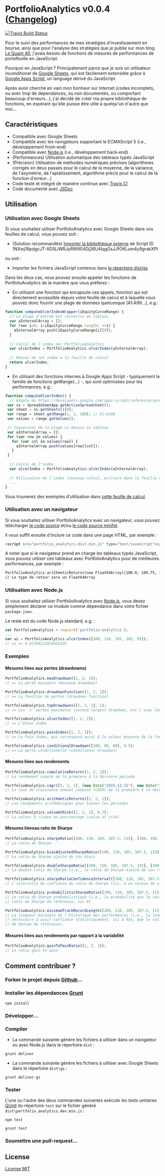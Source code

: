 # PortfolioAnalytics v0.0.4 ([Changelog](changelog.md))

[![Travis Build Status](https://travis-ci.org/lequant40/portfolio_analytics_js.svg?style=flat)](https://travis-ci.org/lequant40/portfolio_analytics_js)

Pour le suivi des performances de mes stratégies d'investissement en bourse, ainsi que pour l'analyse des stratégies que je publie sur mon blog [Le Quant 40](http://www.lequant40.com/), j'avais besoin de fonctions de mesures de performances de portefeuille en JavaScript.

Pourquoi en JavaScript ? Principalement parce que je suis un utilisateur inconditionel de [Google Sheets](https://www.google.fr/intl/fr/sheets/about/), qui est facilement extensible grâce à [Google Apps Script](https://developers.google.com/apps-script/), un language dérivé du JavaScript. 

Après avoir cherché en vain mon bonheur sur Internet (codes incomplets, ou avec trop de dépendances, ou non documentés, ou comportant beaucoup d'erreurs...), j'ai décidé de créer ma propre bibliothèque de fonctions, en espérant qu'elle puisse être utile à quelqu'un d'autre que moi...

## Caractéristiques

- Compatible avec Google Sheets
- Compatible avec les navigateurs supportant le ECMAScript 5 (i.e., développement front-end)
- Compatible avec [Node.js](https://nodejs.org/) (i.e., développement back-end)
- (Performances) Utilisation automatique des tableaux typés JavaScript
- (Précision) Utilisation de méthodes numériques précises (algorithmes corrigés en deux passes pour le calcul de la moyenne, de la variance, de l'asymétrie, de l'aplatissement, algorithme précis pour le calcul de la fonction d'erreur...)
- Code testé et intégré de manière continue avec [Travis CI](https://travis-ci.org/)
- Code documenté avec [JSDoc](http://usejsdoc.org/)

## Utilisation

### Utilisation avec Google Sheets

Si vous souhaitez utiliser PortfolioAnalytics avec Google Sheets dans vos feuilles de calcul, vous pouvez soit :

- (Solution recommandée) [Importer la bibliothèque externe](https://developers.google.com/apps-script/guide_libraries) de Script ID 1NXwj16pdgcJT-XG5LiWRJyRW604Dj26U4lqgGsJJfOKLum4y9grakXPI

ou soit :

- Importer les fichiers JavaScript contenus dans [le répertoire dist/gs](https://github.com/lequant40/portfolio_analytics_js/tree/master/dist/gs)

Dans les deux cas, vous pouvez ensuite appeler les fonctions de PortfolioAnalytics de la manière que vous préferez :

- En utilisant une fonction qui encapsule ces appels, fonction qui est directement accessible depuis votre feuille de calcul et à laquelle vous pouvez donc fournir une plage de données quelconque (A1:A99...), e.g.:

```js
function computeUlcerIndexWrapper(iEquityCurveRange) {
  // La plage d'entree est convertie en tableau
  var aInternalArray = [];
  for (var i=0; i<iEquityCurveRange.length; ++i) {
    aInternalArray.push(iEquityCurveRange[i][0]);
  }
    
  // Calcul de l'index par PortfolioAnalytics
  var ulcerIndex = PortfolioAnalytics.ulcerIndex(aInternalArray);
  
  // Renvoi de cet index a la feuille de calcul
  return ulcerIndex;
}
```

- En utilisant des fonctions internes à Google Apps Script - typiquement la famille de fonctions getRange(...) -, qui sont optimisées pour les performances, e.g.:

```js
function computeUlcerIndex() {
  // Adapte de https://developers.google.com/apps-script/reference/spreadsheet/sheet#getrangerow-column-numrows
 var ss = SpreadsheetApp.getActiveSpreadsheet();
 var sheet = ss.getSheets()[0];
 var range = sheet.getRange(1, 1, 100); // A1:A100
 var values = range.getValues();

 // Conversion de la plage ci-dessus en tableau
 var aInternalArray = [];
 for (var row in values) {
   for (var col in values[row]) {
     aInternalArray.push(values[row][col]);
   }
 }
 
  // Calcul de l'index
  var ulcerIndex = PortfolioAnalytics.ulcerIndex(aInternalArray);
  
  // Utilisation de l'index (nouveau calcul, ecriture dans la feuille de calcul...)
  ...
}
```

Vous trouverez des exemples d'utilisation dans [cette feuille de calcul](https://docs.google.com/spreadsheets/d/16FDa3mhrvo8FTD62ravszhMZEkR-gIpipK4uLRNbj-o/edit?usp=sharing).

### Utilisation avec un navigateur

Si vous souhaitez utiliser PortfolioAnalytics avec un navigateur, vous pouvez télécharger [le code source](http://raw.github.com/lequant40/portfolio_analytics_js/master/dist/portfolio_analytics.dist.js) et/ou [le code source minifié](http://raw.github.com/lequant40/portfolio_analytics_js/master/dist/portfolio_analytics.dist.min.js).

Il vous suffit ensuite d'inclure ce code dans une page HTML, par exemple :

```html
<script src="portfolio_analytics.dist.min.js" type="text/javascript"></script>
```

A noter que si le navigateur prend en charge les tableaux typés JavaScript, vous pouvez utiliser ces tableaux avec PortfolioAnalytics pour de meilleures performances, par exemple :
```html
PortfolioAnalytics.arithmeticReturns(new Float64Array([100.0, 109.75, 111.25]))
// Le type de retour sera un Float64Array
```

### Utilisation avec Node.js

Si vous souhaitez utiliser PortfolioAnalytics avec [Node.js](https://nodejs.org/en/), vous devez simplement déclarer ce module comme dépendance
dans votre fichier `package.json`.

Le reste est du code Node.js standard, e.g. :

```js
var PortfolioAnalytics = require('portfolio-analytics');
...
var ui = PortfolioAnalytics.ulcerIndex([100, 110, 105, 102, 95]);
// ui == 0.07204222820421435
```


### Exemples

#### Mesures liées aux pertes (drawdowns)

```js
PortfolioAnalytics.maxDrawdown([1, 2, 1]); 
// == La perte maximale (maximum drawdown)

PortfolioAnalytics.drawdownFunction([1, 2, 1]); 
// == La fonction de pertes (drawdown function)

PortfolioAnalytics.topDrawdowns([1, 2, 1], 1); 
// == Les 'n' pertes maximales (second largest drawdown, etc.) avec leurs indexes de début/fin

PortfolioAnalytics.ulcerIndex([1, 2, 1]);
// == L'Ulcer Index

PortfolioAnalytics.painIndex([1, 2, 1]);
// == Le Pain Index, qui correspond aussi à la valeur moyenne de la fonction de pertes

PortfolioAnalytics.conditionalDrawdown([100, 90, 80], 0.5);
// == La perte conditionelle (conditional drawdown)
```

#### Mesures liées aux rendements

```js
PortfolioAnalytics.cumulativeReturn([1, 2, 1]); 
// Le rendement cumulé de la première à la dernière période

PortfolioAnalytics.cagr([1, 2, 1], [new Date("2015-12-31"), new Date("2016-12-31"), new Date("2017-12-31")]); 
// Le taux de croissance annuel composé (CAGR) de la première à la dernière date

PortfolioAnalytics.arithmeticReturns([1, 2, 1]); 
// Les rendements arithmétiques pour toutes les périodes

PortfolioAnalytics.valueAtRisk([1, 2, 1], 0.7);
// La valeur à risque en pourcentage (value at risk)
```

#### Mesures liéesau ratio de Sharpe

```js
PortfolioAnalytics.sharpeRatio([100, 110, 105, 107.5, 115], [100, 100, 100, 100, 100]); 
// Le ratio de Sharpe

PortfolioAnalytics.biasAdjustedSharpeRatio([100, 110, 105, 107.5, 115], [100, 100, 100, 100, 100]); 
// Le ratio de Sharpe ajusté de son biais

PortfolioAnalytics.doubleSharpeRatio([100, 110, 105, 107.5, 115], [100, 100, 100, 100, 100]); 
// Le double ratio de Sharpe (i.e., le ratio de Sharpe ajusté de son risque d'estimation)

PortfolioAnalytics.sharpeRatioConfidenceInterval([100, 110, 105, 107.5, 115], [100, 100, 100, 100, 100], 0.05); 
// L'intervalle de confiance du ratio de Sharpe (ici, à un niveau de significativité de 5%)

PortfolioAnalytics.probabilisticSharpeRatio([100, 110, 105, 107.5, 115], [100, 100, 100, 100, 100], 0); 
// Le ratio de Sharpe probabilistique (i.e., la probabilité que le ratio de Sharpe soit plus grand qu'un
// ratio de Sharpe de référence, ici 0)

PortfolioAnalytics.minimumTrackRecordLength([100, 110, 105, 107.5, 115], [100, 100, 100, 100, 100], 0.05, 0); 
// La longueur minimale de l'historique des performances (i.e., la longueur minimale de l'historique des performances
// nécessaire à avoir confiance statistiquement, ici à 95%, que le ratio de Sharpe est plus grand qu'un ratio
// de Sharpe de référence).
```


#### Mesures liées aux rendements par rapport à la variabilité

```js
PortfolioAnalytics.gainToPainRatio([1, 2, 1]); 
// Le ratio gain to pain
```

## Comment contribuer ?

### Forker le projet depuis [Github](https://github.com/)...


### Installer les dépendances [Grunt](http://gruntjs.com/)

```
npm install
```

### Développer...

### Compiler

- La commande suivante génère les fichiers à utiliser dans un navigateur ou avec Node.js dans le répertoire `dist` :

```
grunt deliver
```

- La commande suivante génère les fichiers à utiliser avec Google Sheets dans le répertoire `dist\gs` :

```
grunt deliver-gs
```
### Tester

L'une ou l'autre des deux commandes suivantes exécute les tests unitaires [QUnit](https://qunitjs.com/) du répertoire `test` sur le fichier généré `dist\portfolio_analytics.dev.min.js` :

```
npm test
```

```
grunt test
```

### Soumettre une pull-request...


## License

[License MIT](https://fr.wikipedia.org/wiki/Licence_MIT)

